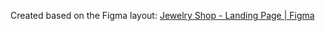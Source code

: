 Created based on the Figma layout: <a href="https://www.figma.com/community/file/1327328551391464778/jewelry-shop-landing-page">Jewelry Shop - Landing Page | Figma</a> 
